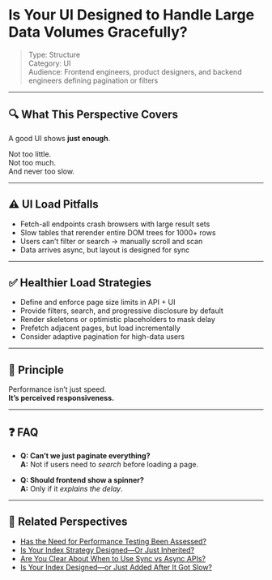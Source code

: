 # Is Your UI Designed to Handle Large Data Volumes Gracefully?

> Type: Structure  
> Category: UI  
> Audience: Frontend engineers, product designers, and backend engineers defining pagination or filters

---

## 🔍 What This Perspective Covers

A good UI shows **just enough**.

Not too little.  
Not too much.  
And never too slow.

---

## ⚠️ UI Load Pitfalls

- Fetch-all endpoints crash browsers with large result sets  
- Slow tables that rerender entire DOM trees for 1000+ rows  
- Users can’t filter or search → manually scroll and scan  
- Data arrives async, but layout is designed for sync

---

## ✅ Healthier Load Strategies

- Define and enforce page size limits in API + UI  
- Provide filters, search, and progressive disclosure by default  
- Render skeletons or optimistic placeholders to mask delay  
- Prefetch adjacent pages, but load incrementally  
- Consider adaptive pagination for high-data users

---

## 🧠 Principle

Performance isn’t just speed.  
**It’s perceived responsiveness.**

---

## ❓ FAQ

- **Q: Can’t we just paginate everything?**  
  **A:** Not if users need to *search* before loading a page.

- **Q: Should frontend show a spinner?**  
  **A:** Only if it *explains the delay*.

---

## 🔗 Related Perspectives

- [Has the Need for Performance Testing Been Assessed?](../test/performance-test-plan.md)
- [Is Your Index Strategy Designed—Or Just Inherited?](../data/indexing-strategy.md)
- [Are You Clear About When to Use Sync vs Async APIs?](../api/sync-vs-async-boundaries.md)
- [Is Your Index Designed—or Just Added After It Got Slow?](../data/index-design.md)
